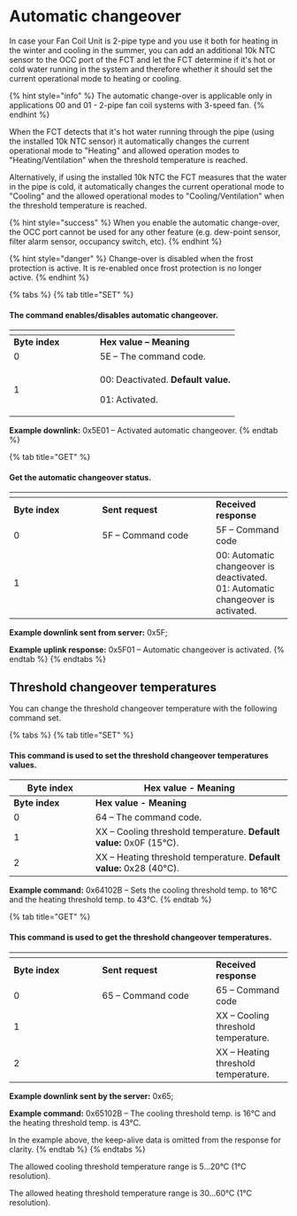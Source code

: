 # Automatic changeover

In case your Fan Coil Unit is 2-pipe type and you use it both for heating in the winter and cooling in the summer, you can add an additional 10k NTC sensor to the OCC port of the FCT and let the FCT determine if it's hot or cold water running in the system and therefore whether it should set the current operational mode to heating or cooling.

{% hint style="info" %}
The automatic change-over is applicable only in applications 00 and 01 - 2-pipe fan coil systems with 3-speed fan.
{% endhint %}

When the FCT detects that it's hot water running through the pipe (using the installed 10k NTC sensor) it automatically changes the current operational mode to "Heating" and allowed operation modes to "Heating/Ventilation" when the threshold temperature is reached. &#x20;

Alternatively, if using the installed 10k NTC the FCT measures that the water in the pipe is cold, it automatically changes the current operational mode to "Cooling" and the allowed operational modes to "Cooling/Ventilation" when the threshold temperature is reached.

{% hint style="success" %}
When you enable the automatic change-over, the OCC port cannot be used for any other feature (e.g. dew-point sensor, filter alarm sensor, occupancy switch, etc).
{% endhint %}

{% hint style="danger" %}
Change-over is disabled when the frost protection is active. It is re-enabled once frost protection is no longer active.
{% endhint %}

{% tabs %}
{% tab title="SET" %}
#### The command enables/disables automatic changeover.

<table data-header-hidden><thead><tr><th width="140"></th><th></th></tr></thead><tbody><tr><td><strong>Byte index</strong></td><td><strong>Hex value – Meaning</strong></td></tr><tr><td>0</td><td>5E – The command code.</td></tr><tr><td>1</td><td><p>00: Deactivated.  <strong>Default value.</strong></p><p>01: Activated. </p></td></tr></tbody></table>

**Example downlink:** 0x5E01 – Activated automatic changeover.
{% endtab %}

{% tab title="GET" %}
#### Get the automatic changeover status.

<table data-header-hidden><thead><tr><th width="143.99999999999997"></th><th width="190"></th><th></th></tr></thead><tbody><tr><td><strong>Byte index</strong></td><td><strong>Sent request</strong></td><td><strong>Received response</strong></td></tr><tr><td>0</td><td>5F – Command code</td><td>5F – Command code</td></tr><tr><td>1</td><td> </td><td>00:  Automatic changeover is deactivated. <br>01:  Automatic changeover is activated.</td></tr></tbody></table>

**Example downlink sent from server:** 0x5F;

**Example uplink response:** 0x5F01 – Automatic changeover is activated.
{% endtab %}
{% endtabs %}

## Threshold changeover temperatures

You can change the threshold changeover temperature with the following command set.

{% tabs %}
{% tab title="SET" %}
#### This command is used to set the threshold changeover temperatures values.

<table data-header-hidden><thead><tr><th width="132">Byte index</th><th>Hex value - Meaning</th></tr></thead><tbody><tr><td><strong>Byte index</strong></td><td><strong>Hex value - Meaning</strong></td></tr><tr><td>0</td><td>64 – The command code.</td></tr><tr><td>1</td><td>XX – Cooling threshold temperature.  <strong>Default value:</strong> 0x0F (15°C).</td></tr><tr><td>2</td><td>XX – Heating threshold temperature.  <strong>Default value:</strong> 0x28 (40°C).</td></tr></tbody></table>

**Example command:** 0x64102B – Sets the cooling threshold temp. to 16°C and the heating threshold temp. to 43°C.
{% endtab %}

{% tab title="GET" %}
#### This command is used to get the threshold changeover temperatures.&#x20;

<table data-header-hidden><thead><tr><th width="143.99999999999997"></th><th width="190"></th><th></th></tr></thead><tbody><tr><td><strong>Byte index</strong></td><td><strong>Sent request</strong></td><td><strong>Received response</strong></td></tr><tr><td>0</td><td>65 – Command code</td><td>65 – Command code</td></tr><tr><td>1</td><td> </td><td>XX – Cooling threshold temperature.</td></tr><tr><td>2</td><td></td><td>XX – Heating threshold temperature.</td></tr></tbody></table>

**Example downlink sent by the server:** 0x65;

**Example command:** 0x65102B – The cooling threshold temp. is 16°C and the heating threshold temp. is 43°C.

In the example above, the keep-alive data is omitted from the response for clarity.
{% endtab %}
{% endtabs %}

The allowed cooling threshold temperature range is 5...20°C (1°C  resolution).

The allowed heating threshold temperature range is 30...60°C (1°C  resolution).
